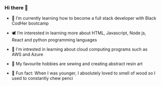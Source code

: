 ### Hi there 👋

- 🦋 I’m currently learning how to become a full stack developer with Black CodHer bootcamp
- 🕊 I’m interested in learning more about HTML, Javascript, Node js, React and python programming languages
- 🥂 I'm intrested in learning about cloud computing programs such as AWS and Azure
- 🌸 My favourite hobbies are sewing and creating abstract resin art

- 🌹 Fun fact: When I was younger, I absolutely loved to smell of wood so I used to constantly chew penci
